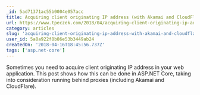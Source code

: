 ```yaml
---
_id: 5ad71371ac55b0004e057acc
title: Acquiring client originating IP address (with Akamai and CloudFlare support) in ASP.NET Core
url: https://www.tpeczek.com/2018/04/acquiring-client-originating-ip-address_17.html
category: articles
slug: 'acquiring-client-originating-ip-address-with-akamai-and-cloudflare-support-in-aspnet-core'
user_id: 5a8a922f8b86e53b3449ab24
createdOn: '2018-04-16T18:45:56.737Z'
tags: ['asp.net-core']
---
```


Sometimes you need to acquire client originating IP address in your web application. This post shows how this can be done in ASP.NET Core, taking into consideration running behind proxies (including Akamai and CloudFlare).
